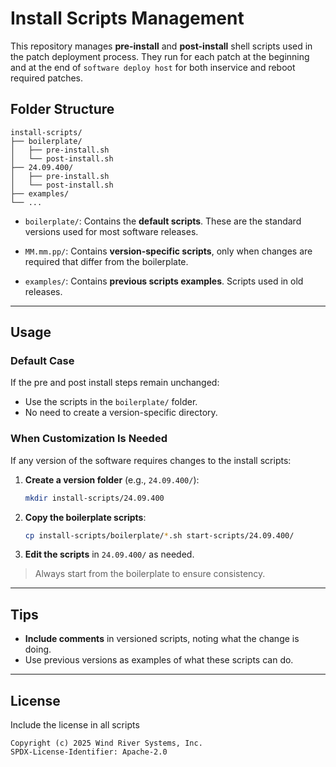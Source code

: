 # Install Scripts Management

This repository manages **pre-install** and **post-install** shell scripts used in the patch deployment process.
They run for each patch at the beginning and at the end of `software deploy host` for both inservice and reboot required patches.

## Folder Structure

```
install-scripts/
├── boilerplate/
│   ├── pre-install.sh
│   └── post-install.sh
├── 24.09.400/
│   ├── pre-install.sh
│   └── post-install.sh
├── examples/
└── ...
```

- `boilerplate/`:
  Contains the **default scripts**. These are the standard versions used for most software releases.

- `MM.mm.pp/`:
  Contains **version-specific scripts**, only when changes are required that differ from the boilerplate.

- `examples/`:
  Contains **previous scripts examples**. Scripts used in old releases.

---

## Usage

### Default Case

If the pre and post install steps remain unchanged:
- Use the scripts in the `boilerplate/` folder.
- No need to create a version-specific directory.

### When Customization Is Needed

If any version of the software requires changes to the install scripts:

1. **Create a version folder** (e.g., `24.09.400/`):
    ```bash
    mkdir install-scripts/24.09.400
    ```

2. **Copy the boilerplate scripts**:
    ```bash
    cp install-scripts/boilerplate/*.sh start-scripts/24.09.400/
    ```

3. **Edit the scripts** in `24.09.400/` as needed.

> Always start from the boilerplate to ensure consistency.

---

## Tips

- **Include comments** in versioned scripts, noting what the change is doing.
- Use previous versions as examples of what these scripts can do.

---

## License

Include the license in all scripts

```
Copyright (c) 2025 Wind River Systems, Inc.
SPDX-License-Identifier: Apache-2.0
```
